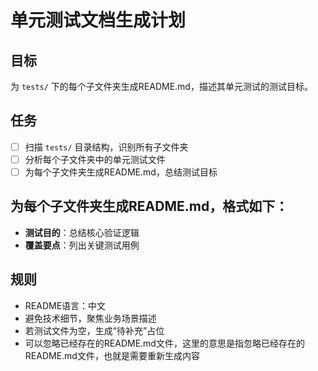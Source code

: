 # 单元测试文档生成计划

## 目标

为 `tests/` 下的每个子文件夹生成README.md，描述其单元测试的测试目标。

## 任务

- [ ] 扫描 `tests/` 目录结构，识别所有子文件夹
- [ ] 分析每个子文件夹中的单元测试文件
- [ ] 为每个子文件夹生成README.md，总结测试目标

## 为每个子文件夹生成README.md，格式如下：

- **测试目的**：总结核心验证逻辑
- **覆盖要点**：列出关键测试用例

## 规则

- README语言：中文
- 避免技术细节，聚焦业务场景描述
- 若测试文件为空，生成“待补充”占位
- 可以忽略已经存在的README.md文件，这里的意思是指忽略已经存在的README.md文件，也就是需要重新生成内容
